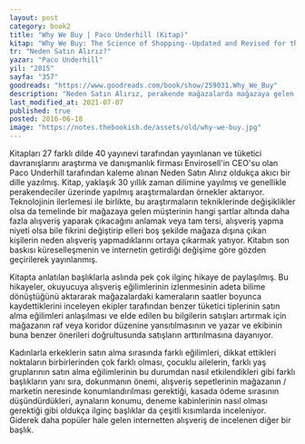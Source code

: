 ```yaml
---
layout: post  
category: book2  
title: "Why We Buy | Paco Underhill (Kitap)"  
kitap: "Why We Buy: The Science of Shopping--Updated and Revised for the Internet, the Global Consumer, and Beyond"  
tr: "Neden Satın Alırız?"  
yazar: "Paco Underhill"  
yil: "2015"  
sayfa: "357"  
goodreads: "https://www.goodreads.com/book/show/259031.Why_We_Buy"
description: "Neden Satın Alırız, perakende mağazalarda mağazaya gelen müşterinin hangi şartlar altında daha fazla alışveriş yaptığına anlamaya odaklanıyor."
last_modified_at: 2021-07-07
published: true
posted: 2016-06-18
image: "https://notes.thebookish.de/assets/old/why-we-buy.jpg"
---
```


Kitapları 27 farklı dilde 40 yayınevi tarafından yayınlanan ve tüketici davranışlarını araştırma ve danışmanlık firması Envirosell'in CEO'su olan Paco Underhill tarafından kaleme alınan Neden Satın Alırız oldukça akıcı bir dille yazılmış. Kitap, yaklaşık 30 yıllık zaman dilimine yayılmış ve genellikle perakendeciler üzerinde yapılmış araştırmalardan örnekler aktarıyor. Teknolojinin ilerlemesi ile birlikte, bu araştırmaların tekniklerinde değişiklikler olsa da temelinde bir mağazaya gelen müşterinin hangi şartlar altında daha fazla alışveriş yaparak çıkacağını anlamak veya tam tersi, alışveriş yapma niyeti olsa bile fikrini değiştirip elleri boş şekilde mağaza dışına çıkan kişilerin neden alışveriş yapmadıklarını ortaya çıkarmak yatıyor. Kitabın son baskısı küreselleşmenin ve internetin getirdiği değişime göre gözden geçirilerek yayınlanmış.  
  
Kitapta anlatılan başlıklarla aslında pek çok ilginç hikaye de paylaşılmış. Bu hikayeler, okuyucuya alışveriş eğilimlerinin izlenmesinin adeta bilime dönüştüğünü aktararak mağazalardaki kameraların saatler boyunca kaydettiklerini inceleyen ekipler tarafından benzer tüketici tiplerinin satın alma eğilimleri anlaşılması ve elde edilen bu bilgilerin satışları artırmak için mağazanın raf veya koridor düzenine yansıtılmasının ve yazar ve ekibinin buna benzer önerileri doğrultusunda satışların arttırılmasına dayanıyor.  
  
Kadınlarla erkeklerin satın alma sırasında farklı eğilimleri, dikkat ettikleri noktaların birbirlerinden çok farklı olması, çocuklu ailelerin, farklı yaş gruplarının satın alma eğilimlerinin bu durumdan nasıl etkilendikleri gibi farklı başlıkların yanı sıra, dokunmanın önemi, alışveriş sepetlerinin mağazanın / marketin neresinde konumlandırılması gerektiği, kasada ödeme sırasının düşündürdükleri, aynaların konumu, deneme kabinlerinin nasıl olması gerektiği gibi oldukça ilginç başlıklar da çeşitli kısımlarda inceleniyor. Giderek daha popüler hale gelen internetten alışveriş de incelenen diğer bir başlık.  
  
